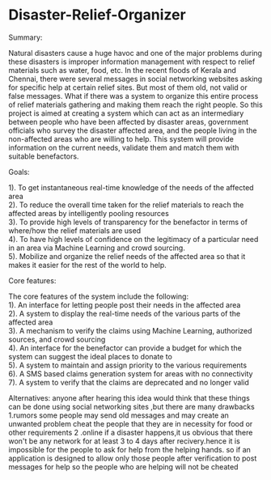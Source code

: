 # Disaster-Relief-Organizer

Summary:

Natural disasters cause a huge havoc and one of the major problems during these disasters is improper information management with respect to relief materials such as water, food, etc. In the recent floods of Kerala and Chennai, there were several messages in social  networking websites asking for specific help at certain relief sites. But most of them old, not valid or false messages. What if there was a system to organize this entire process of relief materials gathering and making them reach the right people. So this project is aimed at creating a system which can act as an intermediary between people who have been affected by disaster areas, government officials who survey the disaster affected area, and the people living in the non-affected areas who are willing to help. This system will provide information on the current needs, validate them and match them with suitable benefactors.


Goals:

1). To get instantaneous real-time knowledge of the needs of the affected area <br>
2). To reduce the overall time taken for the relief materials to reach the affected areas by intelligently pooling resources <br>
3). To provide high levels of transparency for the benefactor in terms of where/how the relief materials are used <br>
4). To have high levels of confidence on the legitimacy of a particular need in an area via Machine Learning and crowd sourcing. <br>
5). Mobilize and organize the relief needs of the affected area so that it makes it easier for the rest of the world to help. <br>

Core features:

The core features of the system include the following: <br>
1). An interface for letting people post their needs in the affected area <br>
2). A system to display the real-time needs of the various parts of the affected area <br>
3). A mechanism to verify the claims using Machine Learning, authorized sources, and crowd sourcing <br>
4). An interface for the benefactor can provide a budget for which the system can suggest the ideal places to donate to <br>
5). A system to maintain and assign priority to the various requirements <br>
6). A SMS based claims generation system for areas with no connectivity <br>
7). A system to verify that the claims are deprecated and no longer valid <br>

Alternatives:
 anyone after hearing this idea would think that these things can be done using social networking sites ,but there are many drawbacks
1.rumors
some people may send old messages and may create an unwanted problem 
cheat the people that they are in necessity for food or other requirements
2 .online
if a disaster happens,it us obvious that there won't be any network for at least 3 to 4 days after recivery.hence it is impossible for the people to ask for help from the helping hands.
so if an application is designed to allow only those people after verification to post messages for help so the people who are helping will not be cheated



